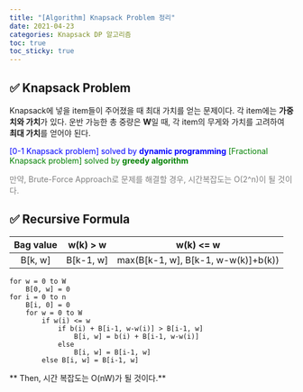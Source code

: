 ```yaml
---
title: "[Algorithm] Knapsack Problem 정리"
date: 2021-04-23
categories: Knapsack DP 알고리즘
toc: true
toc_sticky: true
---
```


## :white_check_mark: Knapsack Problem
Knapsack에 넣을 item들이 주어졌을 때 최대 가치를 얻는 문제이다. 각 item에는 **가중치와 가치**가 있다. 운반 가능한 총 중량은 **W**일 때, 각 item의 무게와 가치를 고려하여 **최대 가치**를 얻어야 된다.

<span style="color:blue">[0-1 Knapsack problem] solved by **dynamic programming**</span>
<span style="color:green">[Fractional Knapsack problem] solved by **greedy algorithm**</span>

<span style="color:grey">만약, Brute-Force Approach로 문제를 해결할 경우, 시간복잡도는 O(2^n)이 될 것이다.</span>

## :white_check_mark: Recursive Formula

| Bag value  | w(k) > w  | w(k) <= w  |
| :------------: | :------------: | :------------: |
| B[k, w]  | B[k-1, w]  | max(B[k-1, w], B[k-1, w-w(k)]+b(k))  |

```
for w = 0 to W
	B[0, w] = 0
for i = 0 to n
	B[i, 0] = 0
	for w = 0 to W
		if w(i) <= w
			if b(i) + B[i-1, w-w(i)] > B[i-1, w]
				B[i, w] = b(i) + B[i-1, w-w(i)]
			else
				B[i, w] = B[i-1, w]
		else B[i, w] = B[i-1, w]
```

** Then, 시간 복잡도는 O(nW)가 될 것이다.**